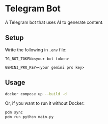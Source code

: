 # Telegram Bot

A Telegram bot that uses AI to generate content.

## Setup

Write the following in `.env` file:

```.env
TG_BOT_TOKEN=<your bot token>

GEMINI_PRO_KEY=<your gemini pro key>
```

## Usage

```bash
docker compose up --build -d
```

Or, if you want to run it without Docker:

```bash
pdm sync
pdm run python main.py
```
